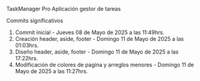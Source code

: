 TaskManager Pro
Aplicación gestor de tareas


Commits significativos

1. Commit inicial - Jueves 08 de Mayo de 2025 a las 11:49hrs.
2. Creación header, aside, footer - Domingo 11 de Mayo de 2025 a las 01:03hrs.
3. Diseño header, aside, footer - Domingo 11 de Mayo de 2025 a las 17:22hrs.
4. Modificación de colores de pagina y arreglos menores - Domingo 11 de Mayo de 2025 a las 11:27hrs.